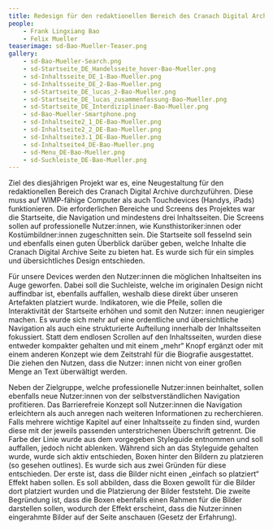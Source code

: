 ```yaml
---
title: Redesign für den redaktionellen Bereich des Cranach Digital Archive
people:
    - Frank Lingxiang Bao
    - Felix Mueller
teaserimage: sd-Bao-Mueller-Teaser.png
gallery:
    - sd-Bao-Mueller-Search.png
    - sd-Startseite_DE_Handelsseite_hover-Bao-Mueller.png
    - sd-Inhaltsseite_DE_1-Bao-Mueller.png
    - sd-Inhaltsseite_DE_2-Bao-Mueller.png
    - sd-Startseite_DE_lucas_2-Bao-Mueller.png
    - sd-Startseite_DE_lucas_zusammenfassung-Bao-Mueller.png
    - sd-Startseite_DE_Interdiziplinaer-Bao-Mueller.png
    - sd-Bao-Mueller-Smartphone.png
    - sd-Inhaltseite2_1_DE-Bao-Mueller.png
    - sd-Inhaltseite2_2_DE-Bao-Mueller.png
    - sd-Inhaltseite3.1_DE-Bao-Mueller.png
    - sd-Inhaltseite4_DE-Bao-Mueller.png
    - sd-Menu_DE-Bao-Mueller.png
    - sd-Suchleiste_DE-Bao-Mueller.png
---
```


Ziel des diesjährigen Projekt war es, eine Neugestaltung für den redaktionellen Bereich des Cranach Digital Archive durchzuführen. Diese muss auf WIMP-fähige Computer als auch Touchdevices (Handys, iPads) funktionieren. 
Die erforderlichen Bereiche und Screens des Projektes war die Startseite, die Navigation und mindestens drei Inhaltsseiten. Die Screens sollen auf professionelle Nutzer:innen, wie Kunsthistoriker:innen oder Kostümbildner:innen zugeschnitten sein. 
Die Startseite soll fesselnd sein und ebenfalls einen guten Überblick darüber geben, welche Inhalte die Cranach Digital Archive Seite zu bieten hat. Es wurde sich für ein simples und übersichtliches Design entschieden.

Für unsere Devices werden den Nutzer:innen die möglichen Inhaltseiten ins Auge geworfen. Dabei soll die Suchleiste, welche im originalen Design nicht auffindbar ist, ebenfalls auffallen, weshalb diese direkt über unseren Artefakten platziert wurde. 
Indikatoren, wie die Pfeile, sollen die Interaktivität der Startseite erhöhen und somit den Nutzer: innen neugieriger machen. Es wurde sich mehr auf eine ordentliche und übersichtliche Navigation als auch eine strukturierte Aufteilung innerhalb der Inhaltsseiten fokussiert. 
Statt dem endlosen Scrollen auf den Inhaltsseiten, wurden diese entweder kompakter gehalten und mit einem „mehr“ Knopf ergänzt oder mit einem anderen Konzept wie dem Zeitstrahl für die Biografie ausgestattet. Die ziehen den Nutzen, dass die Nutzer: innen nicht von einer großen Menge an Text überwältigt werden.

Neben der Zielgruppe, welche professionelle Nutzer:innen beinhaltet, sollen ebenfalls neue Nutzer:innen von der selbstverständlichen Navigation profitieren. Das Barrierefreie Konzept soll Nutzer:innen die Navigation erleichtern als auch anregen nach weiteren Informationen zu recherchieren. Falls mehrere wichtige Kapitel auf einer Inhaltsseite zu finden sind, wurden diese mit der jeweils passenden unterstrichenen Überschrift getrennt. Die Farbe der Linie wurde aus dem vorgegeben Styleguide entnommen und soll auffallen, jedoch nicht ablenken. 
Während sich an das Styleguide gehalten wurde, wurde sich aktiv entschieden, Boxen hinter den Bildern zu platzieren (so gesehen outlines). Es wurde sich aus zwei Gründen für diese entschieden. Der erste ist, dass die Bilder nicht einen „einfach so platziert“ Effekt haben sollen. 
Es soll abbilden, dass die Boxen gewollt für die Bilder dort platziert wurden und die Platzierung der Bilder feststeht. Die zweite Begründung ist, dass die Boxen ebenfalls einen Rahmen für die Bilder darstellen sollen, wodurch der Effekt erscheint, dass die Nutzer:innen eingerahmte Bilder auf der Seite anschauen (Gesetz der Erfahrung).
